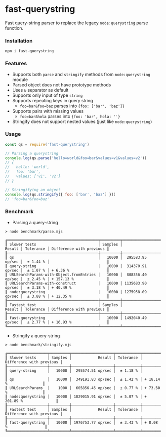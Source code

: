 # fast-querystring

Fast query-string parser to replace the legacy `node:querystring` parse function.

### Installation

```
npm i fast-querystring
```

### Features

- Supports both `parse` and `stringify` methods from `node:querystring` module
- Parsed object does not have prototype methods
- Uses `&` separator as default
- Supports only input of type `string`
- Supports repeating keys in query string
  - `foo=bar&foo=baz` parses into `{foo: ['bar', 'baz']}`
- Supports pairs with missing values
  - `foo=bar&hola` parses into `{foo: 'bar', hola: ''}`
- Stringify does not support nested values (just like `node:querystring`)

### Usage

```javascript
const qs = require('fast-querystring')

// Parsing a querystring
console.log(qs.parse('hello=world&foo=bar&values=v1&values=v2'))
// {
//   hello: 'world',
//   foo: 'bar',
//   values: ['v1', 'v2']
// }

// Stringifying an object
console.log(qs.stringify({ foo: ['bar', 'baz'] }))
// 'foo=bar&foo=baz'
```

### Benchmark

- Parsing a query-string

```
> node benchmark/parse.mjs

╔═════════════════════════════════════════╤═════════╤═══════════════════╤═══════════╤══════════════════════════╗
║ Slower tests                            │ Samples │            Result │ Tolerance │ Difference with previous ║
╟─────────────────────────────────────────┼─────────┼───────────────────┼───────────┼──────────────────────────╢
║ qs                                      │   10000 │  295583.95 op/sec │  ± 1.44 % │                          ║
║ query-string                            │   10000 │  314370.91 op/sec │  ± 1.07 % │ + 6.36 %                 ║
║ URLSearchParams-with-Object.fromEntries │   10000 │  808356.40 op/sec │  ± 2.45 % │ + 157.13 %               ║
║ URLSearchParams-with-construct          │   10000 │ 1135683.90 op/sec │  ± 3.18 % │ + 40.49 %                ║
║ node:querystring                        │   10000 │ 1275958.09 op/sec │  ± 3.88 % │ + 12.35 %                ║
╟─────────────────────────────────────────┼─────────┼───────────────────┼───────────┼──────────────────────────╢
║ Fastest test                            │ Samples │            Result │ Tolerance │ Difference with previous ║
╟─────────────────────────────────────────┼─────────┼───────────────────┼───────────┼──────────────────────────╢
║ fast-querystring                        │   10000 │ 1492040.49 op/sec │  ± 2.77 % │ + 16.93 %                ║
╚═════════════════════════════════════════╧═════════╧═══════════════════╧═══════════╧══════════════════════════╝
```

- Stringify a query-string

```
> node benchmark/stringify.mjs

╔══════════════════╤═════════╤═══════════════════╤═══════════╤══════════════════════════╗
║ Slower tests     │ Samples │            Result │ Tolerance │ Difference with previous ║
╟──────────────────┼─────────┼───────────────────┼───────────┼──────────────────────────╢
║ query-string     │   10000 │  295574.51 op/sec │  ± 1.18 % │                          ║
║ qs               │   10000 │  349191.83 op/sec │  ± 1.42 % │ + 18.14 %                ║
║ URLSearchParams  │    1000 │  605856.45 op/sec │  ± 0.77 % │ + 73.50 %                ║
║ node:querystring │   10000 │ 1829015.91 op/sec │  ± 5.07 % │ + 201.89 %               ║
╟──────────────────┼─────────┼───────────────────┼───────────┼──────────────────────────╢
║ Fastest test     │ Samples │            Result │ Tolerance │ Difference with previous ║
╟──────────────────┼─────────┼───────────────────┼───────────┼──────────────────────────╢
║ fast-querystring │   10000 │ 1976753.77 op/sec │  ± 3.43 % │ + 8.08 %                 ║
╚══════════════════╧═════════╧═══════════════════╧═══════════╧══════════════════════════╝
```
